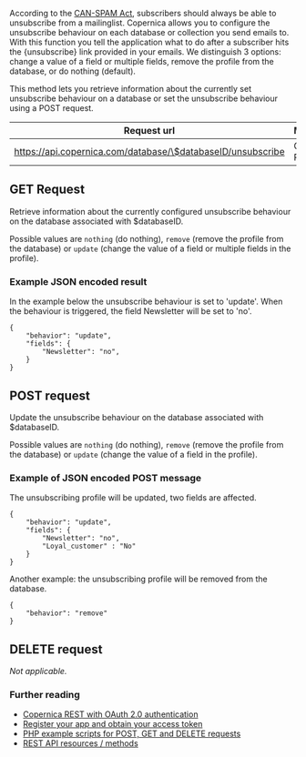 According to the [CAN-SPAM
Act](http://www.business.ftc.gov/documents/bus61-can-spam-act-compliance-guide-business),
subscribers should always be able to unsubscribe from a mailinglist.
Copernica allows you to configure the unsubscribe behaviour on each
database or collection you send emails to. With this function you tell
the application what to do after a subscriber hits the {unsubscribe}
link provided in your emails. We distinguish 3 options: change a value
of a field or multiple fields, remove the profile from the database, or
do nothing (default).

This method lets you retrieve information about the currently set
unsubscribe behaviour on a database or set the unsubscribe behaviour
using a POST request.

| Request url | Methods | Parameters |
| --- | --- | --- |
| https://api.copernica.com/database/\$databaseID/unsubscribe | GET, POST | none |

GET Request
-----------

Retrieve information about the currently configured unsubscribe
behaviour on the database associated with \$databaseID.

Possible values are `nothing` (do nothing), `remove` (remove the profile
from the database) or `update` (change the value of a field or multiple
fields in the profile).

### Example JSON encoded result

In the example below the unsubscribe behaviour is set to 'update'. When
the behaviour is triggered, the field Newsletter will be set to 'no'.

```
{
    "behavior": "update",
    "fields": {
        "Newsletter": "no",
    }
}
```

POST request
------------

Update the unsubscribe behaviour on the database associated with
\$databaseID.

Possible values are `nothing` (do nothing), `remove` (remove the profile
from the database) or `update` (change the value of a field in the
profile).

### Example of JSON encoded POST message

The unsubscribing profile will be updated, two fields are affected.

```
{
    "behavior": "update",
    "fields": {
        "Newsletter": "no",
        "Loyal_customer" : "No"
    }
}
```

Another example: the unsubscribing profile will be removed from the
database.

```
{
    "behavior": "remove"
}
```

DELETE request
--------------

*Not applicable.*

### Further reading

-   [Copernica REST with OAuth 2.0
    authentication](./setting-up-copernica-rest-service.md)
-   [Register your app and obtain your access
    token](./register-your-app-on-copernica-com.md)
-   [PHP example scripts for POST, GET and DELETE
    requests](./example-get-post-and-delete-requests.md)
-   [REST API resources / methods](./the-copernica-rest-api.md)

